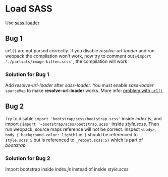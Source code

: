 # Load SASS

Use [sass-loader](https://github.com/webpack-contrib/sass-loader)

## Bug 1

`url()` are not parsed correctly. If you disable *resolve-url-loader* and run webpack the compilation won't work, now try to comment out `@import './partials/image-kitten.scss'`, the compilation will work

### Solution for Bug 1

Add *resolve-url-loader* after *sass-loader*. You must enable *sass-loader* `sourceMap` to make **resolve-url-loader** works. More info: [problem with `url()`](https://github.com/webpack-contrib/sass-loader#problems-with-url)

## Bug 2

Try to disable `import 'bootstrap/scss/bootstrap.scss'` inside *index.js*, and import `@import '~bootstrap/scss/bootstrap.scss'` inside *style.scss*. Then run webpack, source maps reference will not be correct. Inspect `<body>`, `body { background-color: lightblue }` should be referenced to `style.scss:5` but is referenced to `_reboot.scss:57` which is part of *bootstrap*

### Solution for Bug 2

Import bootstrap inside *index.js* instead of inside *style.scss*